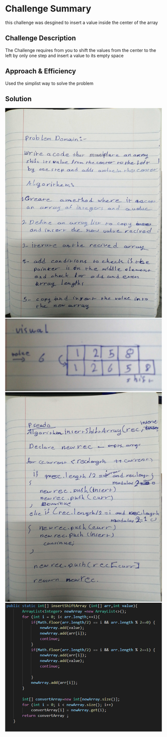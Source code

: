 # Challenge Summary
this challenge was desgined to insert a value inside the center of the array 

## Challenge Description
The Challenge requires from you to shift the values from the center to the left by only one step and insert a value to its empty space

## Approach & Efficiency
Used the simplist way to solve the problem

## Solution
![array reversed solution](https://github.com/anassawalha95/data-structures-and-algorithms/blob/main/challenges/assests/insertShiftArray1.jpg?raw=true)
![array reversed solution](https://github.com/anassawalha95/data-structures-and-algorithms/blob/main/challenges/assests/insertShiftArray2.png)
![array reversed solution](https://github.com/anassawalha95/data-structures-and-algorithms/blob/main/challenges/assests/insertShiftArray3.png)
![array reversed solution](https://github.com/anassawalha95/data-structures-and-algorithms/blob/main/challenges/assests/insertShiftArray.png?raw=true)
